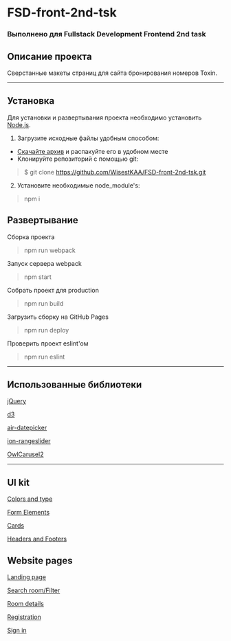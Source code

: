 # FSD-front-2nd-tsk
### Выполнено для Fullstack Development Frontend 2nd task
## Описание проекта

Сверстанные макеты страниц для сайта бронирования номеров Toxin.

---
## Установка

Для установки и развертывания проекта необходимо установить [Node.js](https://nodejs.org/).

1. Загрузите исходные файлы удобным способом:

  * [Скачайте архив](https://github.com/WisestKAA/FSD-front-2nd-tsk/archive/master.zip) и распакуйте его в удобном месте
  * Клонируйте репозиторий с помощью git:
  > $ git clone https://github.com/WisestKAA/FSD-front-2nd-tsk.git
 
 2. Установите необходимые node_module's:
  > npm i

## Развертывание

Сборка проекта
>npm run webpack

Запуск сервера webpack
>npm start

Собрать проект для production
>npm run build

Загрузить сборку на GitHub Pages
>npm run deploy

Проверить проект eslint'ом
>npm run eslint
---
## Использованные библиотеки
[jQuery](https://github.com/jquery/jquery)

[d3](https://github.com/d3/d3)

[air-datepicker](https://github.com/t1m0n/air-datepicker)

[ion-rangeslider](https://github.com/IonDen/ion.rangeSlider)

[OwlCarusel2](https://github.com/OwlCarousel2/OwlCarousel2)

---
## UI kit
[Colors and type](https://wisestkaa.github.io/FSD-front-2nd-tsk/colors-and-type.html)

[Form Elements](https://wisestkaa.github.io/FSD-front-2nd-tsk/form-elements.html)

[Cards](https://wisestkaa.github.io/FSD-front-2nd-tsk/cards.html)
  
[Headers and Footers](https://wisestkaa.github.io/FSD-front-2nd-tsk/headers-and-footers.html)

## Website pages
[Landing page](https://wisestkaa.github.io/FSD-front-2nd-tsk/landing.html)

[Search room/Filter](https://wisestkaa.github.io/FSD-front-2nd-tsk/search-room.html)

[Room details](https://wisestkaa.github.io/FSD-front-2nd-tsk/room-details.html)

[Registration](https://wisestkaa.github.io/FSD-front-2nd-tsk/registration.html)

[Sign in](https://wisestkaa.github.io/FSD-front-2nd-tsk/sign-in.html)
